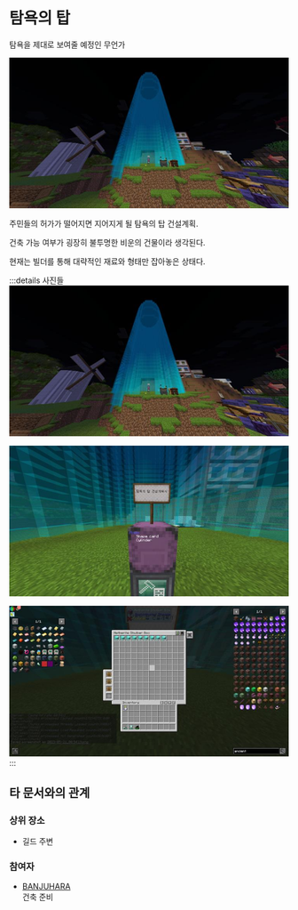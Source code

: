 # 탐욕의 탑

탐욕을 제대로 보여줄 예정인 무언가

![asdf](../../asset/buildings/tower_of_avarice/prepare1.jpg)

주민들의 허가가 떨어지면 지어지게 될 탐욕의 탑 건설계획. 

건축 가능 여부가 굉장히 불투명한 비운의 건물이라 생각된다.

현재는 빌더를 통해 대략적인 재료와 형태만 잡아놓은 상태다.

:::details 사진들
![asdf](../../asset/buildings/tower_of_avarice/prepare1.jpg)

![asdf](../../asset/buildings/tower_of_avarice/prepare2.jpg)

![asdf](../../asset/buildings/tower_of_avarice/prepare3.jpg)
:::

## 타 문서와의 관계
### 상위 장소
<!-- tag_source_open:link_list:child_spot -->
- 길드 주변
<!-- tag_close -->

<!-- ### 하위 장소 목록 -->
<!-- tag_target_open:reverse_link_list:child_spot -->
<!-- tag_arg:preset:spots_inside -->
<!-- tag_close -->

<!-- ### 보유 시설 목록 -->
<!-- <!-- tag_target_open:reverse_link_list:building_spot -->
<!-- tag_arg:preset:systems_inside -->
<!-- tag_close -->

### 참여자
<!-- tag_source_open:link_list:member_contribute -->
- [BANJUHARA](../members/BANJUHARA.md)  
건축 준비
<!-- tag_close-->